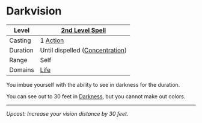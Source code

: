 # Darkvision

| Level    | [2nd Level Spell](2nd%20Level%20Spells.md)                            |
| -------- | --------------------------------------------------------------------- |
| Casting  | 1 [Action](../../../../Game%20Procedures/Core%20Procedures/Action.md) |
| Duration | Until dispelled ([Concentration](../../Concentration.md))             |
| Range    | Self                                                                  |
| Domains  | [Life](../../Spell%20Domains/Life.md)                                 |

You imbue yourself with the ability to see in darkness for the duration.

You can see out to 30 feet in [Darkness](../../../../Game%20Procedures/Hazards/Darkness.md), but you cannot make out colors.

---
*Upcast: Increase your vision distance by 30 feet.*
